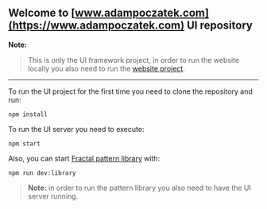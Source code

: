 
Welcome to [www.adampoczatek.com](https://www.adampoczatek.com) UI repository
---

**Note:** 

> This is only the UI framework project, in order to run the website locally you also need to run the [website project](https://github.com/adampoczatek/adampoczatek.github.io). 

---

To run the UI project for the first time you need to clone the repository and run:

```
npm install
```

To run the UI server you need to execute:

```
npm start
```

Also, you can start [Fractal pattern library](https://fractal.build/) with:

```
npm run dev:library
```

> **Note:** in order to run the pattern library you also need to have the UI server running.
